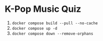 # K-Pop Music Quiz

1. `docker compose build --pull --no-cache`
2. `docker compose up -d`
3. `docker compose down --remove-orphans`
